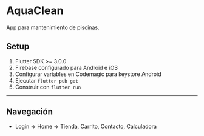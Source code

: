 # AquaClean

App para mantenimiento de piscinas.

## Setup

1. Flutter SDK >= 3.0.0
2. Firebase configurado para Android e iOS
3. Configurar variables en Codemagic para keystore Android
4. Ejecutar `flutter pub get`
5. Construir con `flutter run`

---

## Navegación

- Login => Home => Tienda, Carrito, Contacto, Calculadora
